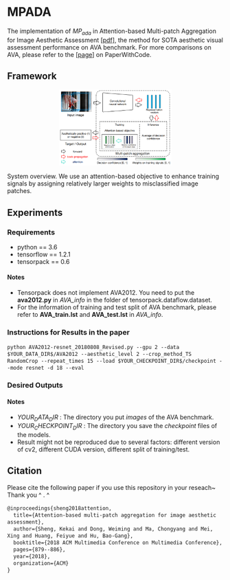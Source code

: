 # MPADA
The implementation of $MP_{ada}$ in Attention-based Multi-patch Aggregation for Image Aesthetic Assessment [[pdf](http://chongyangma.com/publications/am/2018_am_paper.pdf)], the method for SOTA aesthetic visual assessment performance on AVA benchmark. For more comparisons on AVA, please refer to the [[page](https://paperswithcode.com/sota/aesthetics-quality-assessment-on-ava)] on PaperWithCode.

## Framework
<p align="center">
  <img src="https://github.com/Openning07/MPADA/blob/master/FromPaper/SystemOverview.png" alt="CMM" width="52%">
</p>

System overview. We use an attention-based objective to enhance training signals by assigning relatively
larger weights to misclassified image patches.

## Experiments
### Requirements
* python == 3.6
* tensorflow == 1.2.1
* tensorpack == 0.6
#### Notes
 - Tensorpack does not implement AVA2012. You need to put the **ava2012.py** in *AVA_info* in the folder of tensorpack.dataflow.dataset.
 - For the information of training and test split of AVA benchmark, please refer to **AVA_train.lst** and **AVA_test.lst** in *AVA_info*.

### Instructions for Results in the paper
    python AVA2012-resnet_20180808_Revised.py --gpu 2 --data $YOUR_DATA_DIR$/AVA2012 --aesthetic_level 2 --crop_method_TS RandomCrop --repeat_times 15 --load $YOUR_CHECKPOINT_DIR$/checkpoint --mode resnet -d 18 --eval 
### Desired Outputs
#### Notes
 - $YOUR_DATA_DIR$ : The directory you put *images* of the AVA benchmark.
 - $YOUR_CHECKPOINT_DIR$ : The directory you save the *checkpoint* files of the models.
 - Result might not be reproduced due to several factors: different version of cv2, different CUDA version, different split of training/test.

## Citation
Please cite the following paper if you use this repository in your reseach~ Thank you ^ . ^
```
@inproceedings{sheng2018attention,
  title={Attention-based multi-patch aggregation for image aesthetic assessment},
  author={Sheng, Kekai and Dong, Weiming and Ma, Chongyang and Mei, Xing and Huang, Feiyue and Hu, Bao-Gang},
  booktitle={2018 ACM Multimedia Conference on Multimedia Conference},
  pages={879--886},
  year={2018},
  organization={ACM}
}
```
